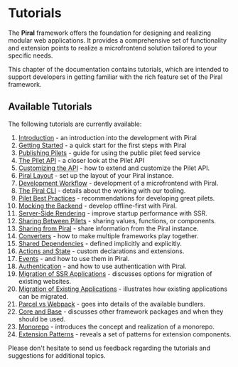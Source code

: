 # Tutorials

The **Piral** framework offers the foundation for designing and realizing modular web applications. It provides a comprehensive set of functionality and extension points to realize a microfrontend solution tailored to your specific needs.

This chapter of the documentation contains tutorials, which are intended to support developers in getting familiar with the rich feature set of the Piral framework.

## Available Tutorials

The following tutorials are currently available:

1. [Introduction](./01-introduction.md) - an introduction into the development with Piral
2. [Getting Started](./02-getting-started.md) - a quick start for the first steps with Piral
3. [Publishing Pilets](./03-publishing-pilets.md) - guide for using the public pilet feed service
4. [The Pilet API](./04-the-pilet-api.md) - a closer look at the Pilet API
5. [Customizing the API](./05-customizing-the-api.md) - how to extend and customize the Pilet API.
6. [Piral Layout](./06-piral-layout.md) - set up the layout of your Piral instance.
7. [Development Workflow](./07-development-workflow.md) - development of a microfrontend with Piral.
8. [The Piral CLI](./08-the-piral-cli.md) - details about the working with our tooling.
9. [Pilet Best Practices](./09-pilet-best-practices.md) - recommendations for developing great pilets.
10. [Mocking the Backend](./10-mock-backend.md) - develop offline-first with Piral.
11. [Server-Side Rendering](./11-server-side-rendering.md) - improve startup performance with SSR.
12. [Sharing Between Pilets](./12-sharing-between-pilets.md) - sharing values, functions, or components.
13. [Sharing from Piral](./13-sharing-from-piral.md) - share information from the Piral instance.
14. [Converters](./14-converters.md) - how to make multiple frameworks play together.
15. [Shared Dependencies](./15-share-dependencies.md) - defined implicitly and explicitly.
16. [Actions and State](./16-actions-and-state.md) - custom declarations and extensions.
17. [Events](./17-events.md) - and how to use them in Piral.
18. [Authentication](./18-authentication.md) - and how to use authentication with Piral.
19. [Migration of SSR Applications](./19-migrate-ssr.md) - discusses options for migration of existing websites.
20. [Migration of Existing Applications](./20-migrate-app.md) - illustrates how existing applications can be migrated.
21. [Parcel vs Webpack](./21-parcel-vs-webpack.md) - goes into details of the available bundlers.
22. [Core and Base](./22-core-and-base.md) - discusses other framework packages and when they should be used.
23. [Monorepo](./23-monorepo.md) - introduces the concept and realization of a monorepo.
23. [Extension Patterns](./24-extension-patterns.md) - reveals a set of patterns for extension components.

Please don't hesitate to send us feedback regarding the tutorials and suggestions for additional topics.
